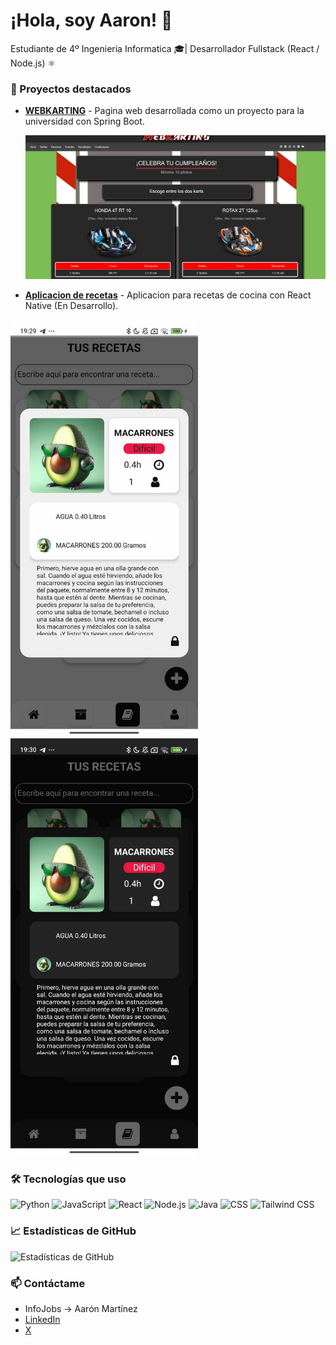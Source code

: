 # ¡Hola, soy Aaron! 👋

Estudiante de 4º Ingenieria Informatica 🎓| Desarrollador Fullstack (React / Node.js) ⚛️

### 🚀 Proyectos destacados
- [**WEBKARTING**](https://github.com/Aaronmn03/WebKarting) - Pagina web desarrollada como un proyecto para la universidad con Spring Boot.

  ![Imagen de la web](WebKarting.png)
  
- [**Aplicacion de recetas**](https://github.com/Aaronmn03/app-recipies) - Aplicacion para recetas de cocina con React Native (En Desarrollo).

<div>
  <img src="LightApp.png" alt="Imagen de la pantalla light" width="300" />
  <img src="DarkApp.png" alt="Imagen de la pantalla dark" width="300" />
</div>


### 🛠️ Tecnologías que uso
![Python](https://img.shields.io/badge/Python-3776AB?style=flat-square&logo=python&logoColor=white)
![JavaScript](https://img.shields.io/badge/JavaScript-F7DF1E?style=flat-square&logo=javascript&logoColor=black)
![React](https://img.shields.io/badge/React-61DAFB?style=flat-square&logo=react&logoColor=black)
![Node.js](https://img.shields.io/badge/Node.js-339933?style=flat-square&logo=node.js&logoColor=white)
![Java](https://img.shields.io/badge/Java-007396?style=flat-square&logo=java&logoColor=white)
![CSS](https://img.shields.io/badge/CSS-1572B6?style=flat-square&logo=css3&logoColor=white)
![Tailwind CSS](https://img.shields.io/badge/Tailwind%20CSS-06B6D4?style=flat-square&logo=tailwindcss&logoColor=white)

### 📈 Estadísticas de GitHub
![Estadísticas de GitHub](https://github-readme-stats.vercel.app/api?username=usuario&show_icons=true&count_private=true&hide=prs&theme=radical)

### 📫 Contáctame
- InfoJobs -> Aarón Martínez
- [LinkedIn](https://www.linkedin.com/in/aaron-martinez-navio-33829a258/)
- [X](https://x.com/aaron_mn03)
